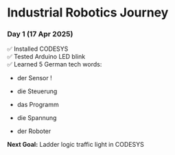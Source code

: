 # Industrial Robotics Journey  
### Day 1 (17 Apr 2025)  
✅ Installed CODESYS  
✅ Tested Arduino LED blink  
✅ Learned 5 German tech words:  
   - der Sensor  !

   - die Steuerung  
   - das Programm  
   - die Spannung  
   - der Roboter  

**Next Goal:** Ladder logic traffic light in CODESYS  
